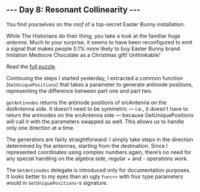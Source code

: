 ## --- Day 8: Resonant Collinearity ---
You find yourselves on the _roof_ of a top-secret Easter Bunny installation.

While The Historians do their thing, you take a look at the familiar <em>huge antenna</em>. Much to your surprise, it seems to have been reconfigured to emit a signal that makes people 0.1% more likely to buy Easter Bunny brand Imitation Mediocre Chocolate as a Christmas gift! Unthinkable!

Read the [full puzzle](https://adventofcode.com/2024/day/8).

Continuing the steps I started yesterday, I extracted a common function (`GetUniquePositions`) that takes a parameter to generate antinode positions, representing the difference between part one and part two.

`getAntinodes` returns the antinode positions of srcAntenna on the dstAntenna side. It doesn’t need to be symmetric — i.e., it doesn’t have to return the antinodes on the srcAntenna side — because GetUniquePositions will call it with the parameters swapped as well. This allows us to handle only one direction at a time.

The generators are fairly straightforward: I simply take steps in the direction determined by the antennas, starting from the destination. Since I represented coordinates using complex numbers again, there’s no need for any special handling on the algebra side, regular + and - operations work.

The `GetAntinodes` delegate is introduced only for documentation purposes. It looks better to my eyes than an ugly `Func<>` with four type parameters would in `GetUniquePositions`-s signature. 
